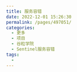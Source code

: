 ```yaml
---
title: 服务容错
date: 2022-12-01 15:26:30
permalink: /pages/497051/
categories:
  - 更多
  - 项目
  - 谷粒学院
  - Sentinel服务容错
tags:
  - 
---
```

